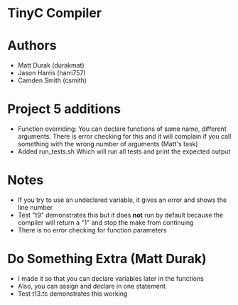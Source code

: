 # TinyC Compiler

# Authors

 - Matt Durak (durakmat)
 - Jason Harris (harri757)
 - Camden Smith (csmith)

# Project 5 additions

 - Function overriding: You can declare functions of same name, different
   arguments. There is error checking for this and it will complain if you
   call something with the wrong number of arguments (Matt's task)
 - Added run_tests.sh Which will run all tests and print the expected output

# Notes

 - If you try to use an undeclared variable, it gives an error and shows the 
   line number
 - Test "t9" demonstrates this but it does **not** run by default because
   the compiler will return a "1" and stop the make from continuing
 - There is no error checking for function parameters

# Do Something Extra (Matt Durak)
 - I made it so that you can declare variables later in the functions
 - Also, you can assign and declare in one statement
 - Test t13.tc demonstrates this working